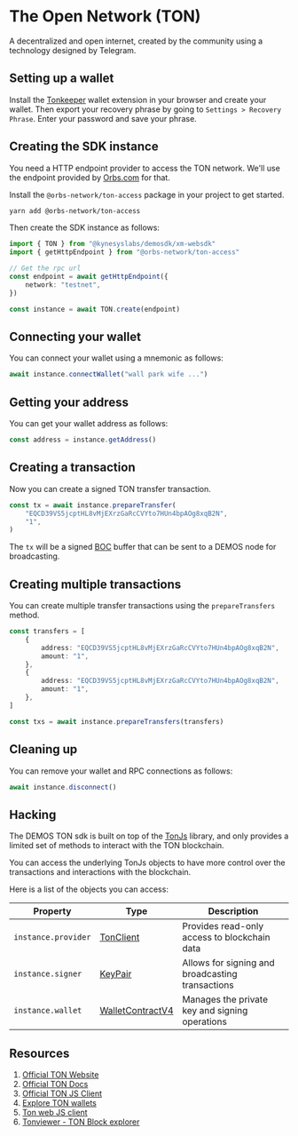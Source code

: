 # The Open Network (TON)

A decentralized and open internet, created by the community using a technology designed by Telegram.

## Setting up a wallet

Install the [Tonkeeper](https://tonkeeper.com/) wallet extension in your browser and create your wallet. Then export your recovery phrase by going to `Settings > Recovery Phrase`. Enter your password and save your phrase.

## Creating the SDK instance

You need a HTTP endpoint provider to access the TON network. We'll use the endpoint provided by [Orbs.com](https://www.orbs.com/ton-access/) for that.

Install the `@orbs-network/ton-access` package in your project to get started.

```bash
yarn add @orbs-network/ton-access
```

Then create the SDK instance as follows:

```ts
import { TON } from "@kynesyslabs/demosdk/xm-websdk"
import { getHttpEndpoint } from "@orbs-network/ton-access"

// Get the rpc url
const endpoint = await getHttpEndpoint({
    network: "testnet",
})

const instance = await TON.create(endpoint)
```

## Connecting your wallet

You can connect your wallet using a mnemonic as follows:

```ts
await instance.connectWallet("wall park wife ...")
```

## Getting your address

You can get your wallet address as follows:

```ts
const address = instance.getAddress()
```

## Creating a transaction

Now you can create a signed TON transfer transaction.

```ts
const tx = await instance.prepareTransfer(
    "EQCD39VS5jcptHL8vMjEXrzGaRcCVYto7HUn4bpAOg8xqB2N",
    "1",
)
```

The `tx` will be a signed [BOC](https://docs.ton.org/develop/data-formats/cell-boc) buffer that can be sent to a DEMOS node for broadcasting.

## Creating multiple transactions

You can create multiple transfer transactions using the `prepareTransfers` method.

```ts
const transfers = [
    {
        address: "EQCD39VS5jcptHL8vMjEXrzGaRcCVYto7HUn4bpAOg8xqB2N",
        amount: "1",
    },
    {
        address: "EQCD39VS5jcptHL8vMjEXrzGaRcCVYto7HUn4bpAOg8xqB2N",
        amount: "1",
    },
]

const txs = await instance.prepareTransfers(transfers)
```

## Cleaning up

You can remove your wallet and RPC connections as follows:

```ts
await instance.disconnect()
```

## Hacking

The DEMOS TON sdk is built on top of the [TonJs](https://github.com/ton-org/ton) library, and only provides a limited set of methods to interact with the TON blockchain.

You can access the underlying TonJs objects to have more control over the transactions and interactions with the blockchain.

Here is a list of the objects you can access:

| Property            | Type                                                                                  | Description                                      |
| ------------------- | ------------------------------------------------------------------------------------- | ------------------------------------------------ |
| `instance.provider` | [TonClient](https://ton-community.github.io/ton/classes/TonClient.html)               | Provides read-only access to blockchain data     |
| `instance.signer`   | [KeyPair](https://ton-community.github.io/ton/classes/KeyPair.html)                   | Allows for signing and broadcasting transactions |
| `instance.wallet`   | [WalletContractV4](https://ton-community.github.io/ton/classes/WalletContractV4.html) | Manages the private key and signing operations   |

## Resources

1. [Official TON Website](https://ton.org/en)
1. [Official TON Docs](https://docs.ton.org/learn/introduction)
1. [Official TON JS Client](https://github.com/ton-org/ton)
1. [Explore TON wallets](https://ton.org/en/wallets)
1. [Ton web JS client]()
1. [Tonviewer - TON Block explorer](https://testnet.tonviewer.com/)
